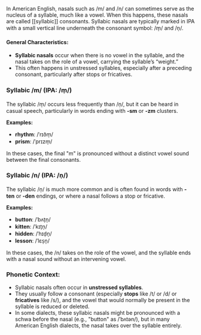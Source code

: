 In American English, nasals such as /m/ and /n/ can sometimes serve as the nucleus of a syllable, much like a vowel. When this happens, these nasals are called [[syllabic]] consonants. Syllabic nasals are typically marked in IPA with a small vertical line underneath the consonant symbol: /m̩/ and /n̩/.

#### General Characteristics:
- **Syllabic nasals** occur when there is no vowel in the syllable, and the nasal takes on the role of a vowel, carrying the syllable’s “weight.”
- This often happens in unstressed syllables, especially after a preceding consonant, particularly after stops or fricatives.

### Syllabic /m/ (IPA: /m̩/)
The syllabic /m̩/ occurs less frequently than /n̩/, but it can be heard in casual speech, particularly in words ending with **-sm** or **-zm** clusters.

**Examples:**
- **rhythm**: /ˈrɪðm̩/
- **prism**: /ˈprɪzm̩/

In these cases, the final "m" is pronounced without a distinct vowel sound between the final consonants.

### Syllabic /n/ (IPA: /n̩/)
The syllabic /n̩/ is much more common and is often found in words with **-ten** or **-den** endings, or where a nasal follows a stop or fricative.

**Examples:**
- **button**: /ˈbʌt̩n̩/
- **kitten**: /ˈkɪt̩n̩/
- **hidden**: /ˈhɪd̩n̩/
- **lesson**: /ˈlɛs̩n̩/

In these cases, the /n/ takes on the role of the vowel, and the syllable ends with a nasal sound without an intervening vowel.

### Phonetic Context:
- Syllabic nasals often occur in **unstressed syllables**.
- They usually follow a consonant (especially **stops** like /t/ or /d/ or **fricatives** like /s/), and the vowel that would normally be present in the syllable is reduced or deleted.
- In some dialects, these syllabic nasals might be pronounced with a schwa before the nasal (e.g., "button" as /ˈbʌtən/), but in many American English dialects, the nasal takes over the syllable entirely.
